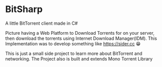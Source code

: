 # BitSharp
A little BitTorrent client made in C#

Picture having a Web Platform to Download Torrents for on your server, then download the torrents using Internet Download Manager(IDM). This Implementation was to develop something like https://sider.cc  :grin:

This is just a small side project to learn more about BitTorrent and networking. The Project also is built and extends Mono Torrent Library 


